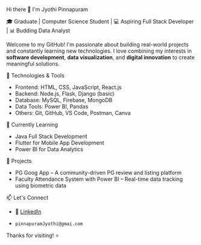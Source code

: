 Hi there 👋 I'm Jyothi Pinnapuram

🎓 Graduate | Computer Science Student | 💻 Aspiring Full Stack Developer | 📊 Budding Data Analyst

Welcome to my GitHub! I'm passionate about building real-world projects and constantly learning new technologies. I love combining my interests in **software development**, **data visualization**, and **digital innovation** to create meaningful solutions.

🔧 Technologies & Tools
- Frontend: HTML, CSS, JavaScript, React.js
- Backend: Node.js, Flask, Django (basic)
- Database: MySQL, Firebase, MongoDB
- Data Tools: Power BI, Pandas
- Others: Git, GitHub, VS Code, Postman, Canva

🌱 Currently Learning
- Java Full Stack Development  
- Flutter for Mobile App Development  
- Power BI for Data Analytics

📌 Projects
- PG Goog App – A community-driven PG review and listing platform  
- Faculty Attendance System with Power BI – Real-time data tracking using biometric data  

📫 Let's Connect
- 💼 [LinkedIn](https://www.linkedin.com/in/YOUR_LINKEDIN)
-     pinnapuramJyothi@gmai.com

Thanks for visiting! ⭐️
